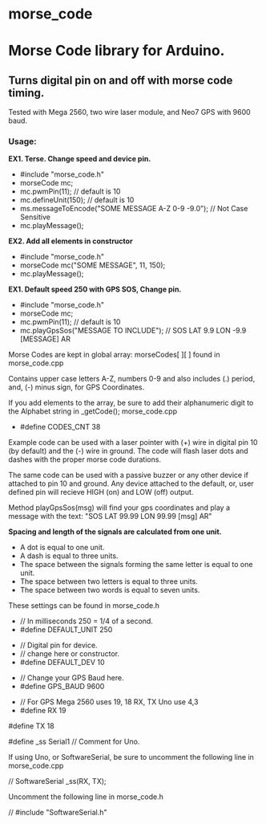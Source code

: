 # morse_code
<h1>Morse Code library for Arduino.</h1>
<h2>Turns digital pin on and off with morse code timing.</h2>

Tested with Mega 2560, two wire laser module, and Neo7 GPS with 9600 baud.

<h3>Usage:</h3>
<b>EX1. Terse. Change speed and device pin.</b>
<ul>
  <li>#include "morse_code.h"</li>
<li>morseCode mc;</li>
<li>mc.pwmPin(11);  // default is 10 </li>
  <li>mc.defineUnit(150);  // default is 10 </li>
<li>ms.messageToEncode("SOME MESSAGE A-Z 0-9 -9.0"); // Not Case Sensitive</li>
<li>mc.playMessage();</li>
 </ul>
 
<b>EX2. Add all elements in constructor</b>
<ul>
  <li>#include "morse_code.h"</li>
<li>morseCode mc("SOME MESSAGE", 11, 150);</li>
<li>mc.playMessage();</li>
 </ul>


<b>EX1. Default speed 250 with GPS SOS, Change pin.</b>
<ul>
  <li>#include "morse_code.h"</li>
<li>morseCode mc;</li>
<li>mc.pwmPin(11);  // default is 10 </li>
<li>mc.playGpsSos("MESSAGE TO INCLUDE"); // SOS LAT 9.9 LON -9.9 [MESSAGE] AR</li>
 </ul>


Morse Codes are kept in global array: morseCodes[ ][ ] found in morse_code.cpp 

Contains upper case letters A-Z, numbers 0-9 and also includes (.) period, and, (-) minus sign, for GPS Coordinates. 

If you add elements to the array, be sure to add their alphanumeric digit to the Alphabet string in _getCode(); morse_code.cpp

<ul>
<li>#define CODES_CNT 38</li>
</ul>

Example code can be used with a laser pointer with (+) wire in digital pin 10 (by default) and the (-) wire in ground. The code will flash laser dots and dashes with the proper morse code durations. 

The same code can be used with a passive buzzer or any other device if attached to pin 10 and ground. Any device attached to the default, or, user defined pin will recieve HIGH (on) and LOW (off) output.

Method playGpsSos(msg) will find your gps coordinates and play a message with the text: "SOS LAT 99.99 LON 99.99 [msg] AR"

<b>Spacing and length of the signals are calculated from one unit.</b>
<ul>
<li>A dot is equal to one unit.</li>

<li>A dash is equal to three units.</li>

<li>The space between the signals forming the same letter is equal to one unit.</li>

<li>The space between two letters is equal to three units.</li>

<li>The space between two words is equal to seven units.</li>
</ul>

These settings can be found in morse_code.h

<ul>
<li>// In milliseconds 250 = 1/4 of a second.</li>
<li>#define DEFAULT_UNIT 250    </li>
</ul>

<ul>
 <li>// Digital pin for device.</li>
<li>// change here or constructor.</li>
<li>#define DEFAULT_DEV 10</li>
</ul>

<ul>
<li>// Change your GPS Baud here.</li>
<li>#define GPS_BAUD 9600</li>
</ul>

<ul>
<li>// For GPS Mega 2560 uses 19, 18 RX, TX Uno use 4,3</li>
<li>#define RX 19</li>
</ul>
#define TX 18

#define _ss Serial1   // Comment for Uno.

If using Uno, or SoftwareSerial, be sure to uncomment the following line in morse_code.cpp

// SoftwareSerial _ss(RX, TX);


Uncomment the following line in morse_code.h

// #include "SoftwareSerial.h"         
